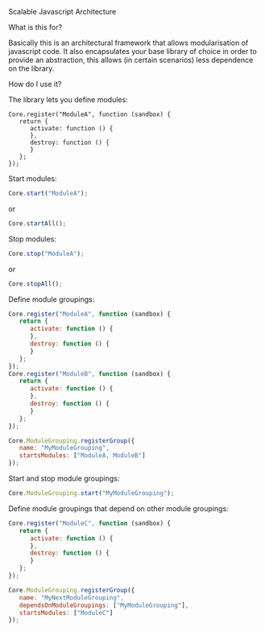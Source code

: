 Scalable Javascript Architecture

What is this for?

Basically this is an architectural framework that allows modularisation of javascript code. It also encapsulates your base library of choice in order to provide an abstraction, this allows (in certain scenarios) less dependence on the library.

How do I use it?

The library lets you define modules:

```
Core.register("ModuleA", function (sandbox) {
   return {
      activate: function () {
      },
      destroy: function () {
      }
   };
});
```

Start modules:

```javascript
Core.start("ModuleA");
```
or
```javascript
Core.startAll();
```
Stop modules:
```javascript
Core.stop("ModuleA");
```
or
```javascript
Core.stopAll();
```
Define module groupings:
```javascript
Core.register("ModuleA", function (sandbox) {
   return {
      activate: function () {
      },
      destroy: function () {
      }
   };
});
Core.register("ModuleB", function (sandbox) {
   return {
      activate: function () {
      },
      destroy: function () {
      }
   };
});

Core.ModuleGrouping.registerGroup({
   name: "MyModuleGrouping",
   startsModules: ["ModuleA, ModuleB"]
});
```
Start and stop module groupings:

```javascript
Core.ModuleGrouping.start("MyModuleGrouping");
```

Define module groupings that depend on other module groupings:
```javascript
Core.register("ModuleC", function (sandbox) {
   return {
      activate: function () {
      },
      destroy: function () {
      }
   };
});

Core.ModuleGrouping.registerGroup({
   name: "MyNextModuleGrouping",
   dependsOnModuleGroupings: ["MyModuleGrouping"],
   startsModules: ["ModuleC"]
});
```
